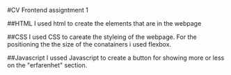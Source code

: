 #CV
Frontend assigntment 1

##HTML
I used html to create the elements that are in the webpage

##CSS
I used CSS to careate the styleing of the webpage. For the positioning the the size of the conatainers i used flexbox.

##Javascript
I ussed Javascript to create a button for showing more or less on the "erfarenhet" section.

